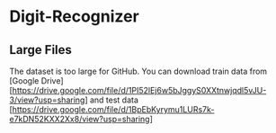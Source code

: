 # Digit-Recognizer

## Large Files
The dataset is too large for GitHub. You can download train data from [Google Drive][https://drive.google.com/file/d/1PI52lEj6w5bJggyS0XXtnwjqdl5vJU-3/view?usp=sharing] and test data [https://drive.google.com/file/d/1BpEbKyrymu1LURs7k-e7kDN52KXX2Xx8/view?usp=sharing]
